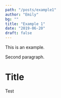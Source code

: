 ```yaml
---
path: "/posts/example1"
author: "Emily"
bg: ""
title: "Example 1"
date: "2019-06-20"
draft: false
---
```


This is an example.

Second paragraph.

# Title

Test

